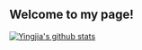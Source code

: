 ## Welcome to my page! 

[![Yingjia's github stats](https://github-readme-stats.vercel.app/api?username=yingjia-git&include_all_commits=true&show_icons=true&hide_title=true&hide_border=true&count_private=true)](https://github.com/anuraghazra/github-readme-stats)

